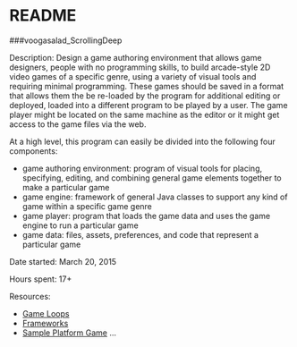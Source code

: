 README
======
###voogasalad_ScrollingDeep

Description:
Design a game authoring environment that allows game designers, people with no programming skills, to build arcade-style 2D video games of a specific genre, using a variety of visual tools and requiring minimal programming. These games should be saved in a format that allows them the be re-loaded by the program for additional editing or deployed, loaded into a different program to be played by a user. The game player might be located on the same machine as the editor or it might get access to the game files via the web.

At a high level, this program can easily be divided into the following four components:

* game authoring environment: program of visual tools for placing, specifying, editing, and combining general game elements together to make a particular game
* game engine: framework of general Java classes to support any kind of game within a specific game genre
* game player: program that loads the game data and uses the game engine to run a particular game
* game data: files, assets, preferences, and code that represent a particular game

Date started: March 20, 2015

Hours spent: 17+


Resources:
* [Game Loops](http://svanimpe.be/blog/game-loops-fx.html)
* [Frameworks](http://www.codeproject.com/Articles/5381/What-Is-A-Framework)
* [Sample Platform Game](https://www.youtube.com/watch?v=ia8bhFoqkVE)
...
